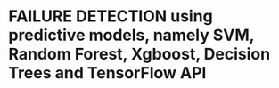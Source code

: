 # FAILURE DETECTION using predictive models, namely SVM, Random Forest, Xgboost, Decision Trees and TensorFlow API
